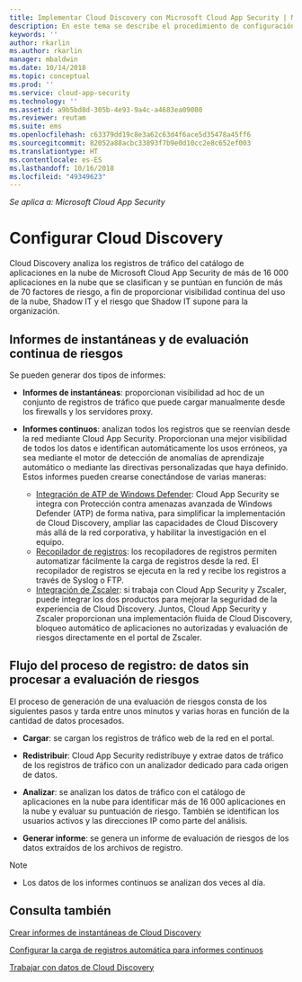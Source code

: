 ```yaml
---
title: Implementar Cloud Discovery con Microsoft Cloud App Security | Microsoft Docs
description: En este tema se describe el procedimiento de configuración de Cloud Discovery para que entre en funcionamiento.
keywords: ''
author: rkarlin
ms.author: rkarlin
manager: mbaldwin
ms.date: 10/14/2018
ms.topic: conceptual
ms.prod: ''
ms.service: cloud-app-security
ms.technology: ''
ms.assetid: a9b5bd8d-305b-4e93-9a4c-a4683ea09080
ms.reviewer: reutam
ms.suite: ems
ms.openlocfilehash: c63379dd19c8e3a62c63d4f6ace5d35478a45ff6
ms.sourcegitcommit: 82052a88acbc33893f7b9e0d10cc2e8c652ef003
ms.translationtype: HT
ms.contentlocale: es-ES
ms.lasthandoff: 10/16/2018
ms.locfileid: "49349623"
---
```

*Se aplica a: Microsoft Cloud App Security*


# <a name="set-up-cloud-discovery"></a>Configurar Cloud Discovery
Cloud Discovery analiza los registros de tráfico del catálogo de aplicaciones en la nube de Microsoft Cloud App Security de más de 16 000 aplicaciones en la nube que se clasifican y se puntúan en función de más de 70 factores de riesgo, a fin de proporcionar visibilidad continua del uso de la nube, Shadow IT y el riesgo que Shadow IT supone para la organización.

## <a name="snapshot-and-continuous-risk-assessment-reports"></a>Informes de instantáneas y de evaluación continua de riesgos 

Se pueden generar dos tipos de informes: 
- **Informes de instantáneas**: proporcionan visibilidad ad hoc de un conjunto de registros de tráfico que puede cargar manualmente desde los firewalls y los servidores proxy.

- **Informes continuos**: analizan todos los registros que se reenvían desde la red mediante Cloud App Security. Proporcionan una mejor visibilidad de todos los datos e identifican automáticamente los usos erróneos, ya sea mediante el motor de detección de anomalías de aprendizaje automático o mediante las directivas personalizadas que haya definido. Estos informes pueden crearse conectándose de varias maneras:
  - [Integración de ATP de Windows Defender](wdatp-integration.md): Cloud App Security se integra con Protección contra amenazas avanzada de Windows Defender (ATP) de forma nativa, para simplificar la implementación de Cloud Discovery, ampliar las capacidades de Cloud Discovery más allá de la red corporativa, y habilitar la investigación en el equipo.
  - [Recopilador de registros](discovery-docker.md): los recopiladores de registros permiten automatizar fácilmente la carga de registros desde la red. El recopilador de registros se ejecuta en la red y recibe los registros a través de Syslog o FTP.
  - [Integración de Zscaler](zscaler-integration.md): si trabaja con Cloud App Security y Zscaler, puede integrar los dos productos para mejorar la seguridad de la experiencia de Cloud Discovery. Juntos, Cloud App Security y Zscaler proporcionan una implementación fluida de Cloud Discovery, bloqueo automático de aplicaciones no autorizadas y evaluación de riesgos directamente en el portal de Zscaler.

## <a name="log-process-flow-from-raw-data-to-risk-assessment"></a>Flujo del proceso de registro: de datos sin procesar a evaluación de riesgos  
El proceso de generación de una evaluación de riesgos consta de los siguientes pasos y tarda entre unos minutos y varias horas en función de la cantidad de datos procesados.  

-   **Cargar**: se cargan los registros de tráfico web de la red en el portal.  

-   **Redistribuir**: Cloud App Security redistribuye y extrae datos de tráfico de los registros de tráfico con un analizador dedicado para cada origen de datos.  

-   **Analizar**: se analizan los datos de tráfico con el catálogo de aplicaciones en la nube para identificar más de 16 000 aplicaciones en la nube y evaluar su puntuación de riesgo. También se identifican los usuarios activos y las direcciones IP como parte del análisis.  

-   **Generar informe**: se genera un informe de evaluación de riesgos de los datos extraídos de los archivos de registro.   


>[!NOTE]
>- Los datos de los informes continuos se analizan dos veces al día.
> 


## <a name="see-also"></a>Consulta también

[Crear informes de instantáneas de Cloud Discovery](create-snapshot-cloud-discovery-reports.md)

[Configurar la carga de registros automática para informes continuos](configure-automatic-log-upload-for-continuous-reports.md)

[Trabajar con datos de Cloud Discovery](working-with-cloud-discovery-data.md)